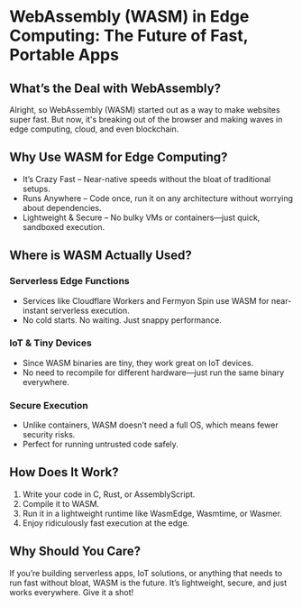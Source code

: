 # WebAssembly (WASM) in Edge Computing: The Future of Fast, Portable Apps


## What’s the Deal with WebAssembly?

Alright, so WebAssembly (WASM) started out as a way to make websites super fast. But now, it's breaking out of the browser and making waves in edge computing, cloud, and even blockchain.

## Why Use WASM for Edge Computing?

- It’s Crazy Fast – Near-native speeds without the bloat of traditional setups.
- Runs Anywhere – Code once, run it on any architecture without worrying about dependencies.
- Lightweight & Secure – No bulky VMs or containers—just quick, sandboxed execution.


## Where is WASM Actually Used?

### Serverless Edge Functions

- Services like Cloudflare Workers and Fermyon Spin use WASM for near-instant serverless execution.
- No cold starts. No waiting. Just snappy performance.


### IoT & Tiny Devices

- Since WASM binaries are tiny, they work great on IoT devices.
- No need to recompile for different hardware—just run the same binary everywhere.


### Secure Execution

- Unlike containers, WASM doesn’t need a full OS, which means fewer security risks.
- Perfect for running untrusted code safely.


## How Does It Work?

1. Write your code in C, Rust, or AssemblyScript.
2. Compile it to WASM.
3. Run it in a lightweight runtime like WasmEdge, Wasmtime, or Wasmer.
4. Enjoy ridiculously fast execution at the edge.


## Why Should You Care?

If you’re building serverless apps, IoT solutions, or anything that needs to run fast without bloat, WASM is the future. It’s lightweight, secure, and just works everywhere. Give it a shot!